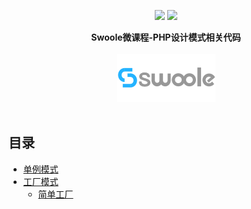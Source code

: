 <p align="center">
<a href="https://qq52o.me"><img src="https://img.shields.io/badge/contact-@Luffy-orange.svg?style=flat"></a>
<img src="https://img.shields.io/badge/license-MIT-green.svg?style=flat">
</p>

<p align="center">
  <b>Swoole微课程-PHP设计模式相关代码</b>
  <br><br>
  <a target="_blank" href="https://www.swoole-cloud.com">
    <img src="images/swoolee.png">
  </a>
  <br><br>
</p>

## 目录

* [单例模式](Singleton)
* [工厂模式](Factory)
    * [简单工厂](Factory/SimpleFactory)
